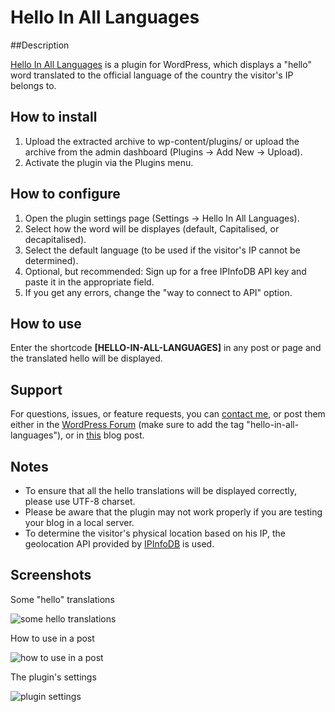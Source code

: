 # Hello In All Languages

##Description

[Hello In All Languages](http://wordpress.org/extend/plugins/hello-in-all-languages/) is a plugin for WordPress, which displays a "hello" word translated to the official language of the country the visitor's IP belongs to.

## How to install

1. Upload the extracted archive to wp-content/plugins/ or upload the archive from the admin dashboard (Plugins -> Add New -> Upload).
2. Activate the plugin via the Plugins menu.

## How to configure

1. Open the plugin settings page (Settings -> Hello In All Languages).
2. Select how the word will be displayes (default, Capitalised, or decapitalised).
3. Select the default language (to be used if the visitor's IP cannot be determined).
4. Optional, but recommended: Sign up for a free IPInfoDB API key and paste it in the appropriate field.
5. If you get any errors, change the "way to connect to API" option.

## How to use

Enter the shortcode **[HELLO-IN-ALL-LANGUAGES]** in any post or page and the translated hello will be displayed.

## Support

For questions, issues, or feature requests, you can [contact me](http://burnmind.com/contact), or post them either in the [WordPress Forum](http://wordpress.org/tags/hello-in-all-languages) (make sure to add the tag "hello-in-all-languages"), or in [this](http://burnmind.com/freebies/hello-in-all-languages-wordpress-plugin) blog post.

## Notes

* To ensure that all the hello translations will be displayed correctly, please use UTF-8 charset.
* Please be aware that the plugin may not work properly if you are testing your blog in a local server.
* To determine the visitor's physical location based on his IP, the geolocation API provided by [IPInfoDB](http://ipinfodb.com/) is used.

## Screenshots

Some "hello" translations

![some hello translations](https://raw.github.com/stathisg/hello-in-all-languages/master/assets/screenshot-1.png)

How to use in a post

![how to use in a post](https://raw.github.com/stathisg/hello-in-all-languages/master/assets/screenshot-2.png)

The plugin's settings

![plugin settings](https://raw.github.com/stathisg/hello-in-all-languages/master/assets/screenshot-3.png)